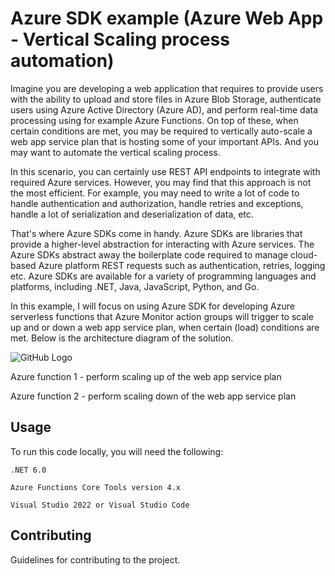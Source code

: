 # Azure SDK example (Azure Web App - Vertical Scaling process automation)
Imagine you are developing a web application that requires to provide users with the ability to upload and store files in Azure Blob Storage, authenticate users using Azure Active Directory (Azure AD), and perform real-time data processing using for example Azure Functions. On top of these, when certain conditions are met, you may be required to vertically auto-scale a web app service plan that is hosting some of your important APIs. And you may want to automate the vertical scaling process.

In this scenario, you can certainly use REST API endpoints to integrate with required Azure services. However, you may find that this approach is not the most efficient. For example, you may need to write a lot of code to handle authentication and authorization, handle retries and exceptions, handle a lot of serialization and deserialization of data, etc. 

That's where Azure SDKs come in handy. Azure SDKs are libraries that provide a higher-level abstraction for interacting with Azure services. The Azure SDKs abstract away the boilerplate code required to manage cloud-based Azure platform REST requests such as authentication, retries, logging etc. Azure SDKs are available for a variety of programming languages and platforms, including .NET, Java, JavaScript, Python, and Go.

In this example, I will focus on using Azure SDK for developing Azure serverless functions that Azure Monitor action groups will trigger to scale up and or down a web app service plan, when certain (load) conditions are met. Below is the architecture diagram of the solution.


![GitHub Logo](https://user-images.githubusercontent.com/56024878/273835122-afd39c00-fc8e-4b67-8058-957a5f6918b7.png)

Azure function 1 - perform scaling up of the web app service plan

Azure function 2 - perform scaling down of the web app service plan


## Usage

To run this code locally, you will need the following:

    .NET 6.0

    Azure Functions Core Tools version 4.x

    Visual Studio 2022 or Visual Studio Code


## Contributing

Guidelines for contributing to the project.
